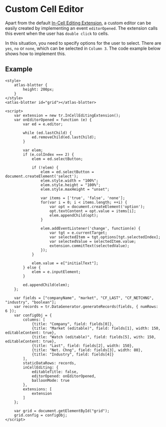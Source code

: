 # Custom Cell Editor

Apart from the default [In-Cell Editing Extension](../extensions/tr-grid-in-cell-editing.md), a custom editor can be easily created by implementing an event `editorOpened`. The extension calls this event when the user has `double click` to cells.

In this situation, you need to specify options for the user to select. There are `yes`, `no` or `none`, which can be selected in `Column 3`. The code example below shows how to implement this.

## Example

```live
<style>
	atlas-blotter {
		height: 200px;
	}
</style>
<atlas-blotter id="grid"></atlas-blotter>

<script>
	var extension = new tr.InCellEditingExtension();
	var onEditorOpened = function (e) {
		var ed = e.editor;

		while (ed.lastChild) {
			ed.removeChild(ed.lastChild);
		}

		var elem;
		if (e.colIndex === 2) {
			elem = ed.selectButton;

			if (!elem) {
				elem = ed.selectButton = document.createElement('select');
				elem.style.width = "100%";
				elem.style.height = "100%";
				elem.style.maxHeight = "unset";

				var items = ['true', 'false', 'none'];
				for(var i = 0; i < items.length; ++i) {
					var opt = document.createElement('option');
					opt.textContent = opt.value = items[i];
					elem.appendChild(opt);
				}

				elem.addEventListener('change', function(e) {
					var tgt = e.currentTarget;
					var selectedItem = tgt.options[tgt.selectedIndex];
					var selectedValue = selectedItem.value;
					extension.commitText(selectedValue);
				});
			}

			elem.value = e["initialText"];
		} else {
			elem = e.inputElement;
		}

		ed.appendChild(elem);
	};

	var fields = ["companyName", "market", "CF_LAST", "CF_NETCHNG", "industry", "boolean"];
	var records = tr.DataGenerator.generateRecords(fields, { numRows: 6 });
	var configObj = {
		columns: [
			{title: "Company", field: fields[0]},
			{title: "Market (editable)", field: fields[1], width: 150, editableContent: true},
			{title: "Watch (editable)", field: fields[5], with: 150, editableContent: true},
			{title: "Last", field: fields[2], width: 150},
			{title: "Net. Chng", field: fields[3], width: 80},
			{title: "Industry", field: fields[4]}
		],
		staticDataRows: records,
		inCellEditing: {
			editableTitle: false,
			editorOpened: onEditorOpened,
			balloonMode: true
		},
		extensions: [
			extension
		]
	};

	var grid = document.getElementById("grid");
	grid.config = configObj;
</script>
```
